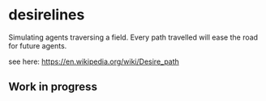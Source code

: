# desirelines
Simulating agents traversing a field. Every path travelled will ease the road for future agents.

see here: https://en.wikipedia.org/wiki/Desire_path

## Work in progress
